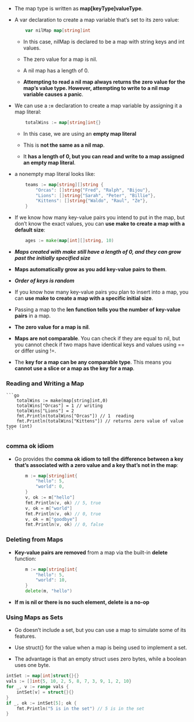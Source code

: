 - The map type is written as **map[keyType]valueType**.

- A var declaration to create a map variable that’s set to its zero value:

    ```go
        var nilMap map[string]int
    ```

  - In this case, nilMap is declared to be a map with string keys and int values. 

  - The zero value for a map is nil. 

  - A nil map has a length of 0. 

  - **Attempting to read a nil map always returns the zero value for the map’s value type. However, attempting to write to a nil map variable causes a panic**.

- We can use a **:=** declaration to create a map variable by assigning it a map literal:

    ```go
        totalWins := map[string]int{}
    ```

  - In this case, we are using an **empty map literal**
  
  - This is **not the same as a nil map**. 
  
  - It **has a length of 0, but you can read and write to a map assigned an empty map literal**.

- a nonempty map literal looks like:

    ```go
        teams := map[string][]string {
            "Orcas": []string{"Fred", "Ralph", "Bijou"},
            "Lions": []string{"Sarah", "Peter", "Billie"},
            "Kittens": []string{"Waldo", "Raul", "Ze"},
        }
    ```

- If we know how many key-value pairs you intend to put in the map, but don’t know the exact values, you can **use make to create a map with a default size**:

    ```go
        ages := make(map[int][]string, 10)
    ```

- ***Maps created with make still have a length of 0, and they can grow past the initially specified size***

- **Maps automatically grow as you add key-value pairs to them**.

- ***Order of keys is random***

- If you know how many key-value pairs you plan to insert into a map, you can **use make to create a map with a specific initial size**.

- Passing a map to the **len function tells you the number of key-value pairs** in a map.

- **The zero value for a map is nil**.

- **Maps are not comparable**. You can check if they are equal to nil, but you cannot check if two maps have identical keys and values using == or differ using !=.

- The **key for a map can be any comparable type**. This means you **cannot use a slice or a map as the key for a map**.


### Reading and Writing a Map

    ```go
        totalWins := make(map[string]int,0)
        totalWins["Orcas"] = 1 // writing
        totalWins["Lions"] = 2
        fmt.Println(totalWins["Orcas"]) // 1  reading 
        fmt.Println(totalWins["Kittens"]) // returns zero value of value type (int)
    ```

### comma ok idiom

- Go provides the **comma ok idiom to tell the difference between a key that’s associated with a zero value and a key that’s not in the map**:

    ```go
        m := map[string]int{
            "hello": 5,
            "world": 0,
        }
        v, ok := m["hello"] 
        fmt.Println(v, ok) // 5, true
        v, ok = m["world"]
        fmt.Println(v, ok) // 0, true
        v, ok = m["goodbye"]
        fmt.Println(v, ok) // 0, false
    ```

### Deleting from Maps

- **Key-value pairs are removed** from a map via the built-in **delete** function:

    ```go
        m := map[string]int{
            "hello": 5,
            "world": 10,
        }
        delete(m, "hello")
    ```
- **If m is nil or there is no such element, delete is a no-op**

### Using Maps as Sets

- Go doesn’t include a set, but you can use a map to simulate some of its features.
  
- Use struct{} for the value when a map is
being used to implement a set. 

- The advantage is that an empty struct uses zero bytes, while a
boolean uses one byte.

```go
intSet := map[int]struct{}{}
vals := []int{5, 10, 2, 5, 8, 7, 3, 9, 1, 2, 10}
for _, v := range vals {
    intSet[v] = struct{}{}
}
if _, ok := intSet[5]; ok {
    fmt.Println("5 is in the set") // 5 is in the set
}
```
